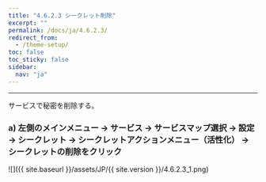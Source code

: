 ```yaml
---
title: "4.6.2.3 シークレット削除"
excerpt: ""
permalink: /docs/ja/4.6.2.3/
redirect_from:
  - /theme-setup/
toc: false
toc_sticky: false
sidebar:
  nav: "ja"
---
```



---

サービスで秘密を削除する。

### a\) 左側のメインメニュー → サービス → サービスマップ選択 → 設定 → シークレット → シークレットアクションメニュー（活性化） → シークレットの削除をクリック
![]({{ site.baseurl }}/assets/JP/{{ site.version }}/4.6.2.3_1.png)
